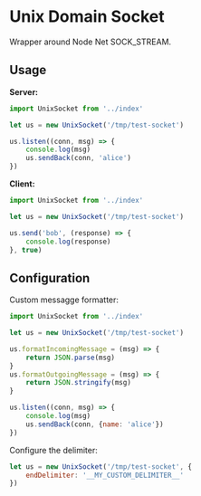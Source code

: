 # Unix Domain Socket

Wrapper around Node Net SOCK_STREAM.

## Usage

**Server:**

```js
import UnixSocket from '../index'

let us = new UnixSocket('/tmp/test-socket')

us.listen((conn, msg) => {
	console.log(msg)
	us.sendBack(conn, 'alice')
})
```

**Client:**

```js
import UnixSocket from '../index'

let us = new UnixSocket('/tmp/test-socket')

us.send('bob', (response) => {
	console.log(response)
}, true)		

```

## Configuration

Custom messagge formatter:

```js
import UnixSocket from '../index'

let us = new UnixSocket('/tmp/test-socket')

us.formatIncomingMessage = (msg) => {
	return JSON.parse(msg)
}
us.formatOutgoingMessage = (msg) => {
	return JSON.stringify(msg)
}

us.listen((conn, msg) => {
	console.log(msg)
	us.sendBack(conn, {name: 'alice'})
})
```

Configure the delimiter:

```js
let us = new UnixSocket('/tmp/test-socket', {
	endDelimiter: '__MY_CUSTOM_DELIMITER__'
})
```


